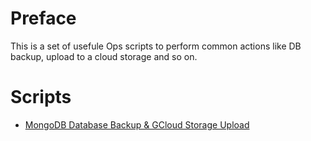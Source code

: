 # Preface

This is a set of usefule Ops scripts to perform common actions like DB backup, upload to a cloud storage and so on.

# Scripts

- [MongoDB Database Backup & GCloud Storage Upload](./scripts/mongo-gcloud-backup.sh)
